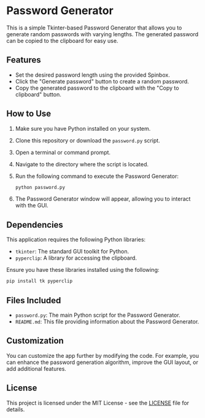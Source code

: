# Password Generator

This is a simple Tkinter-based Password Generator that allows you to generate random passwords with varying lengths. The generated password can be copied to the clipboard for easy use.

## Features

- Set the desired password length using the provided Spinbox.
- Click the "Generate password" button to create a random password.
- Copy the generated password to the clipboard with the "Copy to clipboard" button.

## How to Use

1. Make sure you have Python installed on your system.
2. Clone this repository or download the `password.py` script.
3. Open a terminal or command prompt.
4. Navigate to the directory where the script is located.
5. Run the following command to execute the Password Generator:

   ```bash
   python password.py
   ```

6. The Password Generator window will appear, allowing you to interact with the GUI.

## Dependencies

This application requires the following Python libraries:

- `tkinter`: The standard GUI toolkit for Python.
- `pyperclip`: A library for accessing the clipboard.

Ensure you have these libraries installed using the following:

```bash
pip install tk pyperclip
```

## Files Included

- `password.py`: The main Python script for the Password Generator.
- `README.md`: This file providing information about the Password Generator.

## Customization

You can customize the app further by modifying the code. For example, you can enhance the password generation algorithm, improve the GUI layout, or add additional features.

## License

This project is licensed under the MIT License - see the [LICENSE](https://www.mit.edu/~amini/LICENSE.md) file for details.
```
